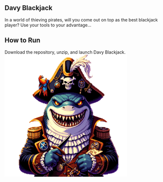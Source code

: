 ## Davy Blackjack
In a world of thieving pirates, will you come out on top as the best blackjack player? Use your tools to your advantage...
## How to Run
Download the repository, unzip, and launch Davy Blackjack.
![alt text](https://github.com/jjacobwow3/davy-blackjack-1/blob/main/Assets/Sprites/Enemies/SharkSmall.png)
